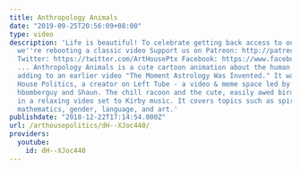 ```yaml
---
title: Anthropology Animals
date: "2019-09-25T20:56:09+08:00"
type: video
description: 'Life is beautiful! To celebrate getting back access to our video software,
  we''re rebooting a classic video Support us on Patreon: http://patreon.com/ArtHousePolitics
  Twitter: https://twitter.com/ArtHousePtx Facebook: https://www.facebook.com/arthousepolitics/
  ... Anthropology Animals is a cute cartoon animation about the human condition,
  adding to an earlier video "The Moment Astrology Was Invented." It was made by Art
  House Politics, a creator on Left Tube - a video & meme space led by Contrapoints,
  hbomberguy and Shaun. The chill racoon and the cute, easily awed bird are good friends
  in a relaxing video set to Kirby music. It covers topics such as spirituality, astrology,
  mathematics, gender, language, and art.'
publishdate: "2018-12-22T17:14:54.000Z"
url: /arthousepolitics/dH--XJoc440/
providers:
  youtube:
    id: dH--XJoc440
---
```

